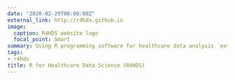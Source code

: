 ```yaml
---
date: "2020-02-29T00:00:00Z"
external_link: http://r4hds.github.io
image:
  caption: R4HDS website logo
  focal_point: Smart
summary: Using R programming software for healthcare data analysis `external_link`.
tags:
- r4hds
title: R for Healthcare Data Science (R4HDS)
---
```

